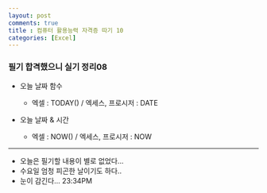 ```yaml
---
layout: post
comments: true
title : 컴퓨터 활용능력 자격증 따기 10
categories: [Excel]
---
```


### 필기 합격했으니 실기 정리08


* 오늘 날짜 함수
	- 엑셀 : TODAY() / 엑세스, 프로시저 : DATE
  
  
* 오늘 날짜 & 시간
	- 엑셀 : NOW() / 엑세스, 프로시저 : NOW

----------------------------------------------------------
  
* 오늘은 필기할 내용이 별로 없었다...
* 수요일 엄청 피곤한 날이기도 하다..
* 눈이 감긴다... 23:34PM
